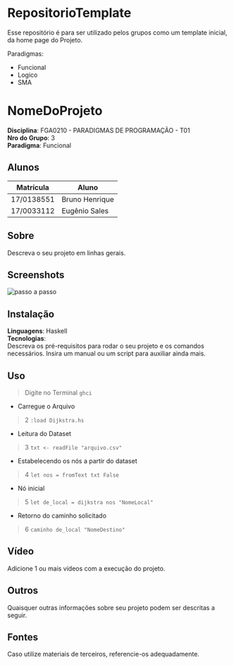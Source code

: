 # RepositorioTemplate
Esse repositório é para ser utilizado pelos grupos como um template inicial, da home page do Projeto.


Paradigmas:
 - Funcional
 - Logico
 - SMA


# NomeDoProjeto

**Disciplina**: FGA0210 - PARADIGMAS DE PROGRAMAÇÃO - T01 <br>
**Nro do Grupo**: 3<br>
**Paradigma**: Funcional<br>

## Alunos
|Matrícula | Aluno |
| -- | -- |
| 17/0138551  |  Bruno Henrique  |
| 17/0033112  |  Eugênio Sales |

## Sobre 
Descreva o seu projeto em linhas gerais. 

## Screenshots
![passo a passo](https://imgur.com/p5mLmY4.png)
## Instalação 

**Linguagens**: Haskell<br>
**Tecnologias**: <br>
Descreva os pré-requisitos para rodar o seu projeto e os comandos necessários.
Insira um manual ou um script para auxiliar ainda mais.

## Uso 
> Digite no Terminal `ghci`

* Carregue o Arquivo
> 2 `:load Dijkstra.hs`

* Leitura do Dataset
> 3 `txt <- readFile "arquivo.csv"`

* Estabelecendo os nós a partir do dataset
> 4 `let nos = fromText txt False`

* Nó inicial
> 5 `let de_local = dijkstra nos "NomeLocal"`

* Retorno do caminho solicitado
> 6 `caminho de_local "NomeDestino"`


## Vídeo
Adicione 1 ou mais vídeos com a execução do projeto.

## Outros 
Quaisquer outras informações sobre seu projeto podem ser descritas a seguir.

## Fontes
Caso utilize materiais de terceiros, referencie-os adequadamente.
